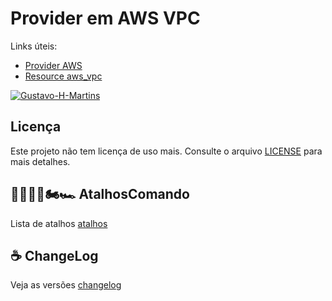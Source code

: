 # Provider em AWS VPC

Links úteis:

- [Provider AWS](https://registry.terraform.io/providers/hashicorp/aws/latest/docs)
- [Resource aws_vpc](https://registry.terraform.io/providers/hashicorp/aws/latest/docs/resources/vpc)

[![Gustavo-H-Martins](https://github-readme-stats.vercel.app/api?username=Gustavo-H-Martins&show_icons=true&theme=radical)](https://github.com/Gustavo-H-Martins)

## Licença
Este projeto não tem licença de uso mais. Consulte o arquivo [LICENSE](../licence) para mais detalhes.

## 🏃🏾‍♂️💨🏍️🏎️ AtalhosComando
Lista de atalhos [atalhos](../atalhos.md)

## ☕ ChangeLog
Veja as versões [changelog](../changelog.md)